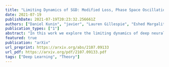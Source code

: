 ```yaml
---
title: "Limiting Dynamics of SGD: Modified Loss, Phase Space Oscillations, and Anomalous Diffusion"
date: 2021-07-19
publishDate: 2021-07-19T20:23:32.256661Z
authors: ["Daniel Kunin", "javier", "Lauren Gillespie", "Eshed Margalit", "Hidenori Tanaka", "Surya Ganguli", "Daniel LK Yamins"]
publication_types: ["1"]
abstract: "In this work we explore the limiting dynamics of deep neural networks trained with stochastic gradient descent (SGD). As observed previously, long after performance has converged, networks continue to move through parameter space by a process of anomalous diffusion in which distance travelled grows as a power law in the number of gradient updates with a nontrivial exponent. We reveal an intricate interaction between the hyperparameters of optimization, the structure in the gradient noise, and the Hessian matrix at the end of training that explains this anomalous diffusion. To build this understanding, we first derive a continuous-time model for SGD with finite learning rates and batch sizes as an underdamped Langevin equation. We study this equation in the setting of linear regression, where we can derive exact, analytic expressions for the phase space dynamics of the parameters and their instantaneous velocities from initialization to stationarity. Using the Fokker-Planck equation, we show that the key ingredient driving these dynamics is not the original training loss, but rather the combination of a modified loss, which implicitly regularizes the velocity, and probability currents, which cause oscillations in phase space. We identify qualitative and quantitative predictions of this theory in the dynamics of a ResNet-18 model trained on ImageNet. Through the lens of statistical physics, we uncover a mechanistic origin for the anomalous limiting dynamics of deep neural networks trained with SGD. "
featured: true
publication: "arXiv"
url_preprint: https://arxiv.org/abs/2107.09133
url_pdf: https://arxiv.org/pdf/2107.09133.pdf
tags: ["Deep Learning", "Theory"]
---
```



